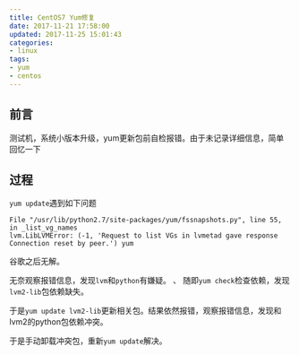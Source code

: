 ```yaml
---
title: CentOS7 Yum修复
date: 2017-11-21 17:58:00
updated: 2017-11-25 15:01:43
categories:
- linux
tags:
- yum
- centos
---
```

## 前言

测试机，系统小版本升级，yum更新包前自检报错。由于未记录详细信息，简单回忆一下

## 过程

`yum update`遇到如下问题

````
File "/usr/lib/python2.7/site-packages/yum/fssnapshots.py", line 55, in _list_vg_names
lvm.LibLVMError: (-1, 'Request to list VGs in lvmetad gave response Connection reset by peer.') yum
````

谷歌之后无解。

无奈观察报错信息，发现`lvm`和`python`有嫌疑。
、
随即`yum check`检查依赖，发现`lvm2-lib`包依赖缺失。

于是`yum update lvm2-lib`更新相关包。结果依然报错，观察报错信息，发现和lvm2的python包依赖冲突。

于是手动卸载冲突包，重新`yum update`解决。